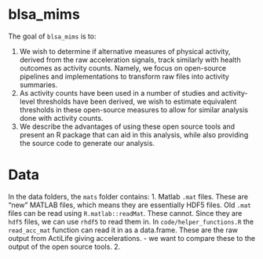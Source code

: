 
<!-- README.md is generated from README.Rmd. Please edit that file -->

# blsa\_mims

<!-- badges: start -->
<!-- badges: end -->

The goal of `blsa_mims` is to:

1.  We wish to determine if alternative measures of physical activity,
    derived from the raw acceleration signals, track similarly with
    health outcomes as activity counts. Namely, we focus on open-source
    pipelines and implementations to transform raw files into activity
    summaries.  
2.  As activity counts have been used in a number of studies and
    activity-level thresholds have been derived, we wish to estimate
    equivalent thresholds in these open-source measures to allow for
    similar analysis done with activity counts.
3.  We describe the advantages of using these open source tools and
    present an R package that can aid in this analysis, while also
    providing the source code to generate our analysis.

# Data

In the data folders, the `mats` folder contains: 1. Matlab `.mat` files.
These are “new” MATLAB files, which means they are essentially HDF5
files. Old `.mat` files can be read using `R.matlab::readMat`. These
cannot. Since they are `hdf5` files, we can use `rhdf5` to read them in.
In `code/helper_functions.R` the `read_acc_mat` function can read it in
as a data.frame. These are the raw output from ActiLife giving
accelerations. - we want to compare these to the output of the open
source tools. 2.

